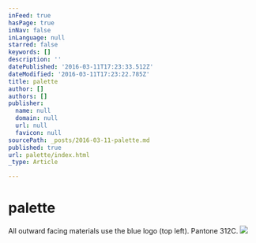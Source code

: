 ```yaml
---
inFeed: true
hasPage: true
inNav: false
inLanguage: null
starred: false
keywords: []
description: ''
datePublished: '2016-03-11T17:23:33.512Z'
dateModified: '2016-03-11T17:23:22.785Z'
title: palette
author: []
authors: []
publisher:
  name: null
  domain: null
  url: null
  favicon: null
sourcePath: _posts/2016-03-11-palette.md
published: true
url: palette/index.html
_type: Article

---
```

# palette

All outward facing materials use the blue logo (top left). Pantone 312C.
![](https://the-grid-user-content.s3-us-west-2.amazonaws.com/c078199d-274d-4f95-9b79-efdf645d50f5.jpg)